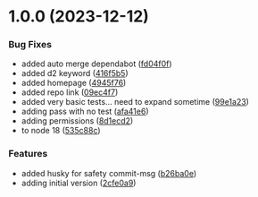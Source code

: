 # 1.0.0 (2023-12-12)


### Bug Fixes

* added auto merge dependabot ([fd04f0f](https://github.com/RolfvMusscher/prisma-generator-erd-d2/commit/fd04f0f392dc46cf49228bce5e4cdc0361a3770c))
* added d2 keyword ([416f5b5](https://github.com/RolfvMusscher/prisma-generator-erd-d2/commit/416f5b53d535b2e58591e0a57eb42ebae5c7ac06))
* added homepage ([4945f76](https://github.com/RolfvMusscher/prisma-generator-erd-d2/commit/4945f76d41135ddcf01c9f851ec437e5835b390c))
* added repo link ([09ec4f7](https://github.com/RolfvMusscher/prisma-generator-erd-d2/commit/09ec4f7262d1148d829c48c9b331b29740d37391))
* added very basic tests... need to expand sometime ([99e1a23](https://github.com/RolfvMusscher/prisma-generator-erd-d2/commit/99e1a23a8ec7f9060b90de4bec1bebb7e85a8519))
* adding pass with no test ([afa41e6](https://github.com/RolfvMusscher/prisma-generator-erd-d2/commit/afa41e672e6bac443bee5a1efce96ffbb72a4b16))
* adding permissions ([8d1ecd2](https://github.com/RolfvMusscher/prisma-generator-erd-d2/commit/8d1ecd22fce2a3b729043690b31da9a49fd91941))
* to node 18 ([535c88c](https://github.com/RolfvMusscher/prisma-generator-erd-d2/commit/535c88ca6d2cebc8d41cf9b2e52825c1b32a3663))


### Features

* added husky for safety commit-msg ([b26ba0e](https://github.com/RolfvMusscher/prisma-generator-erd-d2/commit/b26ba0e74d446d0131973103c3aa096e0db000fc))
* adding initial version ([2cfe0a9](https://github.com/RolfvMusscher/prisma-generator-erd-d2/commit/2cfe0a9da1a611bbf4e994de33326bb803e5a39e))
